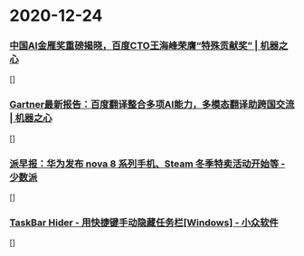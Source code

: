 
# 2020-12-24

### [中国AI金雁奖重磅揭晓，百度CTO王海峰荣膺“特殊贡献奖” | 机器之心](https://www.jiqizhixin.com/articles/2020-12-23-14)

[]

### [Gartner最新报告：百度翻译整合多项AI能力，多模态翻译助跨国交流 | 机器之心](https://www.jiqizhixin.com/articles/2020-12-23-13)

[]

### [派早报：华为发布 nova 8 系列手机、Steam 冬季特卖活动开始等 - 少数派](https://sspai.com/post/64193)

[]

### [TaskBar Hider - 用快捷键手动隐藏任务栏[Windows] - 小众软件](https://www.appinn.com/taskbar-hider/)

[]